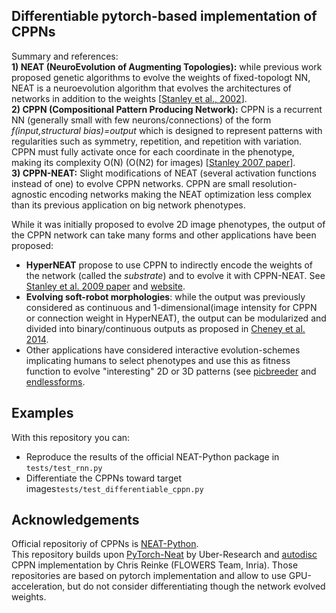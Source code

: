 ## Differentiable pytorch-based implementation of CPPNs

Summary and references:  
**1) NEAT (NeuroEvolution of Augmenting Topologies):** while previous work proposed genetic algorithms to evolve the weights of fixed-topologt NN, NEAT is a neuroevolution algorithm that evolves the architectures of networks in addition to the weights [[Stanley et al., 2002](http://nn.cs.utexas.edu/downloads/papers/stanley.ec02.pdf)].  
**2) CPPN (Compositional Pattern Producing Network):** CPPN is a recurrent NN (generally small with few neurons/connections) of the form *f(input,structural bias)=output* which is designed to represent patterns with regularities such as symmetry, repetition, and repetition with variation. CPPN must fully activate once for each coordinate in the phenotype, making its complexity O(N) (O(N2) for images) [[Stanley 2007 paper](https://eplex.cs.ucf.edu/papers/stanley_gpem07.pdf)].  
**3) CPPN-NEAT:**  Slight modifications of NEAT (several activation functions instead of one) to evolve CPPN networks. CPPN are small resolution-agnostic encoding networks making the NEAT optimization less complex than its previous application on big network phenotypes.  

While it was initially proposed to evolve 2D image phenotypes, the output of the CPPN network can take many forms and other applications have been proposed:
* **HyperNEAT** propose to use CPPN to indirectly encode the weights of the network (called the *substrate*) and to evolve it with CPPN-NEAT. See [Stanley et al. 2009 paper](https://www.researchgate.net/publication/23986881_A_Hypercube-Based_Encoding_for_Evolving_Large-Scale_Neural_Networks) and [website](http://eplex.cs.ucf.edu/hyperNEATpage/).
* **Evolving soft-robot morphologies**: while the output was previously considered as continuous and 1-dimensional(image intensity for CPPN or connection weight in HyperNEAT), the output can be modularized and divided into binary/continuous outputs as proposed in [Cheney et al. 2014](https://www.researchgate.net/publication/270696982_Unshackling_evolution).
* Other applications have considered interactive evolution-schemes implicating humans to select  phenotypes and use this as fitness function to evolve "interesting" 2D or 3D patterns (see [picbreeder](http://picbreeder.org/) and [endlessforms](http://endlessforms.com/).

## Examples
With this repository you can:
* Reproduce the results of the official NEAT-Python package in `tests/test_rnn.py`
* Differentiate the CPPNs toward target images`tests/test_differentiable_cppn.py`

## Acknowledgements
Official repositoriy of CPPNs is  [NEAT-Python](https://neat-python.readthedocs.io/en/latest/).   
This repository builds upon [PyTorch-Neat](https://github.com/uber-research/PyTorch-NEAT) by Uber-Research and [autodisc](https://github.com/flowersteam/automated_discovery_of_lenia_patterns/tree/master/autodisc/autodisc/cppn) CPPN implementation by Chris Reinke (FLOWERS Team, Inria). Those repositories are based on pytorch implementation and allow to use GPU-acceleration, but do not consider differentiating  though the network evolved weights.  

